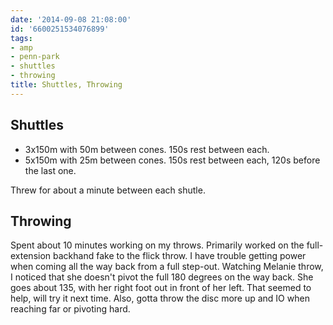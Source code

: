 ```yaml
---
date: '2014-09-08 21:08:00'
id: '6600251534076899'
tags:
- amp
- penn-park
- shuttles
- throwing
title: Shuttles, Throwing
---
```


## Shuttles

- 3x150m with 50m between cones. 150s rest between each.
- 5x150m with 25m between cones. 150s rest between each, 120s before the last one.

Threw for about a minute between each shutle.

## Throwing

Spent about 10 minutes working on my throws. Primarily worked on the full-extension backhand fake to the flick throw. I have trouble getting power when coming all the way back from a full step-out. Watching Melanie throw, I noticed that she doesn't pivot the full 180 degrees on the way back. She goes about 135, with her right foot out in front of her left. That seemed to help, will try it next time. Also, gotta throw the disc more up and IO when reaching far or pivoting hard.
